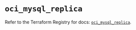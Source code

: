 # `oci_mysql_replica`

Refer to the Terraform Registry for docs: [`oci_mysql_replica`](https://registry.terraform.io/providers/hashicorp/oci/7.19.0/docs/resources/mysql_replica).
